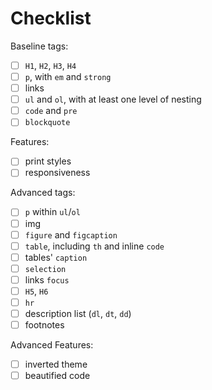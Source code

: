 # Checklist

Baseline tags:

- [ ] `H1`, `H2`, `H3`, `H4`
- [ ] `p`, with `em` and `strong`
- [ ] links
- [ ] `ul` and `ol`, with at least one level of nesting
- [ ] `code` and `pre`
- [ ] `blockquote`

Features:

- [ ] print styles
- [ ] responsiveness

Advanced tags:

- [ ] `p` within `ul`/`ol`
- [ ] img
- [ ] `figure` and `figcaption`
- [ ] `table`, including `th` and inline `code`
- [ ] tables' `caption`
- [ ] `selection`
- [ ] links `focus`
- [ ] `H5`, `H6`
- [ ] `hr`
- [ ] description list (`dl`, `dt`, `dd`)
- [ ] footnotes

Advanced Features:

- [ ] inverted theme
- [ ] beautified code
